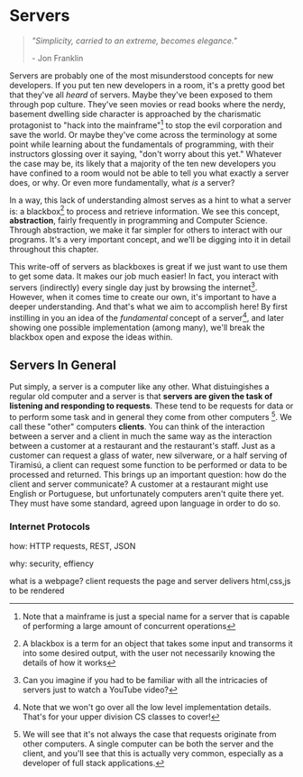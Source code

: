 # Servers

> *"Simplicity, carried to an extreme, becomes elegance."*
> 
> \- Jon Franklin


Servers are probably one of the most misunderstood concepts for new developers. If you put ten new developers in a room, it's a pretty good bet that they've all *heard* of servers. Maybe they've been exposed to them through pop culture. They've seen movies or read books where the nerdy, basement dwelling side character is approached by the charismatic protagonist to "hack into the mainframe"[^1] to stop the evil corporation and save the world. Or maybe they've come across the terminology at some point while learning about the fundamentals of programming, with their instructors glossing over it saying, "don't worry about this yet." Whatever the case may be, its likely that a majority of the ten new developers you have confined to a room would not be able to tell you what exactly a server does, or why. Or even more fundamentally, what *is* a server? 

In a way, this lack of understanding almost serves as a hint to what a server is: a blackbox[^2] to process and retrieve information. We see this concept, **abstraction**, fairly frequently in programming and Computer Science. Through abstraction, we make it far simpler for others to interact with our programs. It's a very important concept, and we'll be digging into it in detail throughout this chapter. 

This write-off of servers as blackboxes is great if we just want to use them to get some data. It makes our job much easier! In fact, you interact with servers (indirectly) every single day just by browsing the internet[^3]. However, when it comes time to create our own, it's important to have a deeper understanding. And that's what we aim to accomplish here! By first instilling in you an idea of the *fundamental* concept of a server[^4], and later showing one possible implementation (among many), we'll break the blackbox open and expose the ideas within.

## Servers In General

Put simply, a server is a computer like any other. What distuingishes a regular old computer and a server is that **servers are given the task of listening and responding to requests**. These tend to be requests for data or to perform some task and in general they come from other computers [^5]. We call these "other" computers **clients**. You can think of the interaction between a server and a client in much the same way as the interaction between a customer at a restaurant and the restaurant's staff. Just as a customer can request a glass of water, new silverware, or a half serving of Tiramisú, a client can request some function to be performed or data to be processed and returned. This brings up an important question: how do the client and server communicate? A customer at a restaurant might use English or Portuguese, but unfortunately computers aren't quite there yet. They must have some standard, agreed upon language in order to do so.

### Internet Protocols


how: HTTP requests, REST, JSON

why: security, effiency

what is a webpage? client requests the page and server delivers html,css,js to be rendered


[^1]: Note that a mainframe is just a special name for a server that is capable of performing a large amount of concurrent operations

[^2]: A blackbox is a term for an object that takes some input and transorms it into some desired output, with the user not necessarily knowing the details of how it works

[^3]: Can you imagine if you had to be familiar with all the intricacies of servers just to watch a YouTube video?

[^4]: Note that we won't go over all the low level implementation details. That's for your upper division CS classes to cover!

[^5]: We will see that it's not always the case that requests originate from other computers. A single computer can be both the server and the client, and you'll see that this is actually very common, especially as a developer of full stack applications.